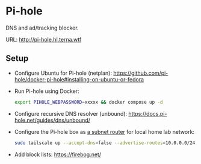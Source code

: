 # Pi-hole
DNS and ad/tracking blocker.

URL: http://pi-hole.hl.terna.wtf

## Setup
- Configure Ubuntu for Pi-hole (netplan): https://github.com/pi-hole/docker-pi-hole#installing-on-ubuntu-or-fedora

- Run Pi-hole using Docker:
    ```sh
    export PIHOLE_WEBPASSWORD=xxxxx && docker compose up -d
    ```

- Configure recursive DNS resolver (unbound): https://docs.pi-hole.net/guides/dns/unbound/

- Configure the Pi-hole box as [a subnet router](https://tailscale.com/kb/1019/subnets/) for local home lab network:
    ```sh
    sudo tailscale up --accept-dns=false --advertise-routes=10.0.0.0/24
    ```

- Add block lists: https://firebog.net/

